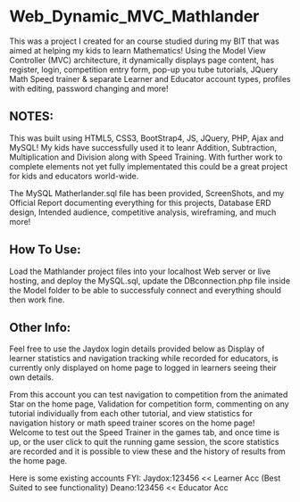 # Web_Dynamic_MVC_Mathlander
This was a project I created for an course studied during my BIT that was aimed at helping my kids to learn Mathematics! Using the Model View Controller (MVC) architecture, it dynamically displays page content, has register, login, competition entry form, pop-up you tube tutorials, JQuery Math Speed trainer &amp; separate Learner and Educator account types, profiles with editing, password changing and more!

## NOTES:
This was built using HTML5, CSS3, BootStrap4, JS, JQuery, PHP, Ajax and MySQL!
My kids have successfully used it to leanr Addition, Subtraction, Multiplication and Division along with Speed Training.
With further work to complete elements not yet fully implementated this could be a great project for kids and educators world-wide.

The MySQL Matherlander.sql file has been provided, ScreenShots, and my Official Report documenting everything for this projects,
Database ERD design, Intended audience, competitive analysis, wireframing, and much more!

## How To Use:
Load the Mathlander project files into your localhost Web server or live hosting, and deploy the MySQL.sql, update the DBconnection.php file inside the Model folder to be able to successfuly connect and everything should then work fine.

## Other Info:
Feel free to use the Jaydox login details provided below as Display of learner statistics and navigation tracking while recorded for educators, is currently only displayed on home page to logged in learners seeing their own details.

From this account you can test navigation to competition from the animated Star on the home page, Validation for competition form, commenting on any tutorial individually from each other tutorial, and view statistics for navigation history or math speed trainer scores on the home page! Welcome to test out the Speed Trainer in the games tab, and once time is up, or the user click to quit the running game session, the score statistics are recorded and it is possible to view these and the history of results from the home page.

Here is some existing accounts FYI:
Jaydox:123456   << Learner Acc (Best Suited to see functionality)
Deano:123456    << Educator Acc
